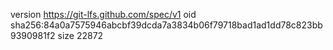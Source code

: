 version https://git-lfs.github.com/spec/v1
oid sha256:84a0a7575946abcbf39dcda7a3834b06f79718bad1ad1dd78c823bb9390981f2
size 22872
